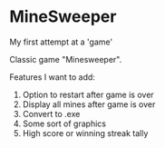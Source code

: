 # MineSweeper
My first attempt at a 'game'

Classic game "Minesweeper".

Features I want to add:
1. Option to restart after game is over
2. Display all mines after game is over
3. Convert to .exe
4. Some sort of graphics
5. High score or winning streak tally
